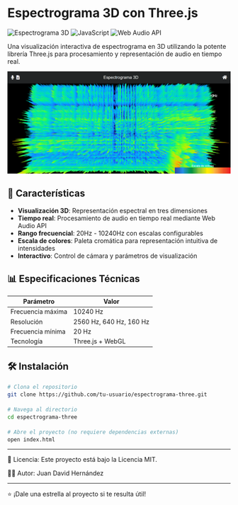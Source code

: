 # Espectrograma 3D con Three.js

![Espectrograma 3D](https://img.shields.io/badge/Three.js-3D%20Spectrogram-blue)
![JavaScript](https://img.shields.io/badge/JavaScript-ES6+-yellow)
![Web Audio API](https://img.shields.io/badge/Web%20Audio%20API-Processing-orange)

Una visualización interactiva de espectrograma en 3D utilizando la potente librería Three.js para procesamiento y representación de audio en tiempo real.

![Espectro](img/espectro.png)  

## 🚀 Características

- **Visualización 3D**: Representación espectral en tres dimensiones
- **Tiempo real**: Procesamiento de audio en tiempo real mediante Web Audio API
- **Rango frecuencial**: 20Hz - 10240Hz con escalas configurables
- **Escala de colores**: Paleta cromática para representación intuitiva de intensidades
- **Interactivo**: Control de cámara y parámetros de visualización

## 📊 Especificaciones Técnicas

| Parámetro | Valor |
|-----------|-------|
| Frecuencia máxima | 10240 Hz |
| Resolución | 2560 Hz, 640 Hz, 160 Hz |
| Frecuencia mínima | 20 Hz |
| Tecnología | Three.js + WebGL |

## 🛠️ Instalación

```bash
# Clona el repositorio
git clone https://github.com/tu-usuario/espectrograma-three.git

# Navega al directorio
cd espectrograma-three

# Abre el proyecto (no requiere dependencias externas)
open index.html
```

---

📝 Licencia:
Este proyecto está bajo la Licencia MIT.

👨‍💻 Autor:
Juan David Hernández

---

⭐ ¡Dale una estrella al proyecto si te resulta útil!
